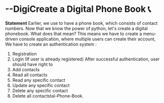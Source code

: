 # --DigiCreate a Digital Phone Book 📞

**Statement**
Earlier, we use to have a phone book, which consists of contact numbers. Now that we
know the power of python, let's create a digital phonebook.
What does that mean?
This means we have to create a menu-driven console application, where multiple users
can create their account,
We have to create an authentication system :
1. Registration
2. Login (If user is already registered)
After successful authentication, user should have right to
1. Add contacts
2. Read all contacts
3. Read any specific contact
4. Update any specific contact
5. Delete any specific contact
6. Delete all contactstal-Phone-Book.
